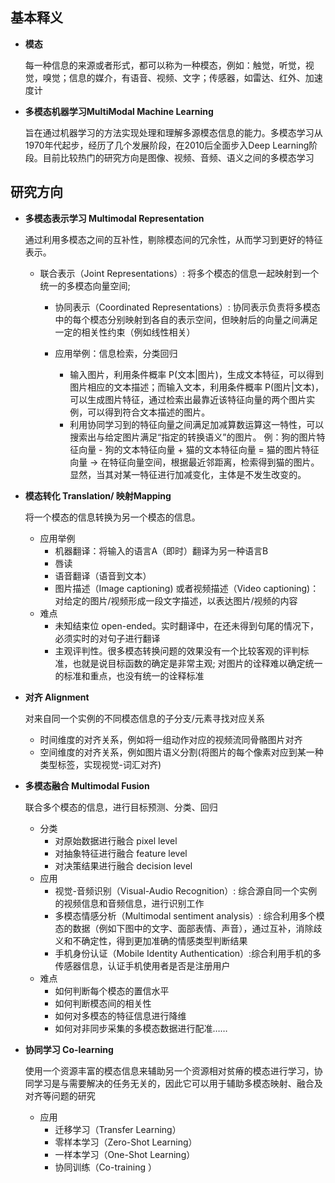 ## 基本释义

- **模态**

  每一种信息的来源或者形式，都可以称为一种模态，例如：触觉，听觉，视觉，嗅觉；信息的媒介，有语音、视频、文字；传感器，如雷达、红外、加速度计

- **多模态机器学习MultiModal Machine Learning**

  旨在通过机器学习的方法实现处理和理解多源模态信息的能力。多模态学习从1970年代起步，经历了几个发展阶段，在2010后全面步入Deep Learning阶段。目前比较热门的研究方向是图像、视频、音频、语义之间的多模态学习



## 研究方向

- **多模态表示学习 Multimodal Representation**

  通过利用多模态之间的互补性，剔除模态间的冗余性，从而学习到更好的特征表示。

  - 联合表示（Joint Representations）: 将多个模态的信息一起映射到一个统一的多模态向量空间;
  
  
    - 协同表示（Coordinated Representations）: 协同表示负责将多模态中的每个模态分别映射到各自的表示空间，但映射后的向量之间满足一定的相关性约束（例如线性相关）
  
  
    - 应用举例：信息检索，分类回归
      - 输入图片，利用条件概率 P(文本|图片)，生成文本特征，可以得到图片相应的文本描述；而输入文本，利用条件概率 P(图片|文本)，可以生成图片特征，通过检索出最靠近该特征向量的两个图片实例，可以得到符合文本描述的图片。
      - 利用协同学习到的特征向量之间满足加减算数运算这一特性，可以搜索出与给定图片满足“指定的转换语义”的图片。
        例：狗的图片特征向量 - 狗的文本特征向量 + 猫的文本特征向量 = 猫的图片特征向量 -> 在特征向量空间，根据最近邻距离，检索得到猫的图片。显然，当其对某一特征进行加减变化，主体是不发生改变的。


- **模态转化 Translation/ 映射Mapping**

  将一个模态的信息转换为另一个模态的信息。

  - 应用举例
    - 机器翻译：将输入的语言A（即时）翻译为另一种语言B
    - 唇读
    - 语音翻译（语音到文本）
    - 图片描述（Image captioning) 或者视频描述（Video captioning)：对给定的图片/视频形成一段文字描述，以表达图片/视频的内容
  - 难点
    - 未知结束位 open-ended。实时翻译中，在还未得到句尾的情况下，必须实时的对句子进行翻译
    - 主观评判性。很多模态转换问题的效果没有一个比较客观的评判标准，也就是说目标函数的确定是非常主观; 对图片的诠释难以确定统一的标准和重点，也没有统一的诠释标准

- **对齐 Alignment**

  对来自同一个实例的不同模态信息的子分支/元素寻找对应关系

  - 时间维度的对齐关系，例如将一组动作对应的视频流同骨骼图片对齐
  - 空间维度的对齐关系，例如图片语义分割(将图片的每个像素对应到某一种类型标签，实现视觉-词汇对齐)

- **多模态融合 Multimodal Fusion**

  联合多个模态的信息，进行目标预测、分类、回归

  - 分类
    - 对原始数据进行融合 pixel level
    - 对抽象特征进行融合 feature level
    - 对决策结果进行融合 decision level
  - 应用
    - 视觉-音频识别（Visual-Audio Recognition）: 综合源自同一个实例的视频信息和音频信息，进行识别工作
    - 多模态情感分析（Multimodal sentiment analysis）: 综合利用多个模态的数据（例如下图中的文字、面部表情、声音），通过互补，消除歧义和不确定性，得到更加准确的情感类型判断结果
    - 手机身份认证（Mobile Identity Authentication）:综合利用手机的多传感器信息，认证手机使用者是否是注册用户
  - 难点
    - 如何判断每个模态的置信水平
    - 如何判断模态间的相关性
    - 如何对多模态的特征信息进行降维
    - 如何对非同步采集的多模态数据进行配准……

- **协同学习 Co-learning**

  使用一个资源丰富的模态信息来辅助另一个资源相对贫瘠的模态进行学习，协同学习是与需要解决的任务无关的，因此它可以用于辅助多模态映射、融合及对齐等问题的研究

  - 应用
    - 迁移学习（Transfer Learning）
    - 零样本学习（Zero-Shot Learning）
    - 一样本学习（One-Shot Learning）
    - 协同训练（Co-training ）


